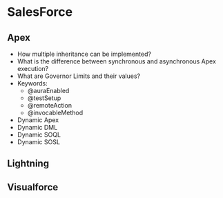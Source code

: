 # SalesForce

## Apex

* How multiple inheritance can be implemented?
* What is the difference between synchronous and asynchronous Apex execution?
* What are Governor Limits and their values?
* Keywords:
  * @auraEnabled
  * @testSetup
  * @remoteAction
  * @invocableMethod
* Dynamic Apex
* Dynamic DML
* Dynamic SOQL
* Dynamic SOSL

## Lightning

## Visualforce
